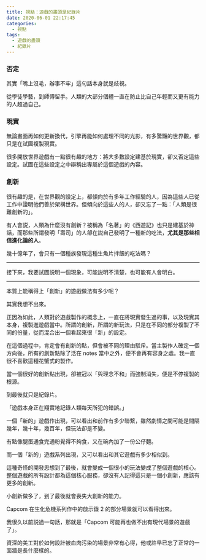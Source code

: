 ```yaml
---
title: 視點：遊戲的盡頭是紀錄片
date: 2020-06-01 22:17:45
categories: 
  - 視點
tags:
  - 遊戲的盡頭
  - 紀錄片
---
```


### 否定

其實「嘴上沒毛，辦事不牢」這句話本身就是歧視。

從學徒學藝，到師傅留手。人類的大部分個體一直在防止比自己年輕而又更有能力的人超過自己。

<!-- more -->

### 現實

無論畫面再如何更新換代，引擎再能如何處理不同的光影，有多驚豔的世界觀，都只是在試圖複製現實。

很多開放世界遊戲有一點很有趣的地方：將大多數設定建基於現實，卻又否定這些設定。試圖在這些設定之中辯稱出專屬於這個遊戲的內容。

### 創新

很有趣的是，在世界觀的設定上，都傾向於有多年工作經驗的人，因為這些人已從工作中證明他們善於架構世界。但傾向於這些人的人，卻又忘了一點：「人類是很難創新的」。

有人會説，人類為什麼沒有創新？被稱為「名著」的《西遊記》也只是建基於神話，而那些所謂發明「壽司」的人卻在説自己發明了一種新的吃法，**尤其是那些相信進化論的人**。

幾十億年了，會只有一個種族發現這種生魚片拌飯的吃法嗎？

---

接下來，我要試圖説明一個現象，可能説明不清楚，也可能有人會明白。

---

本質上能稱得上「創新」的遊戲做法有多少呢？

其實我想不出來。

正因為如此，人類對於遊戲製作的概念上，一直在將現實發生過的事，以及現實其本身，複製進遊戲當中。所謂的創新，所謂的新玩法，只是在不同的部分複製了不同的份量，從而混合出一個看起來很「新」的設定。

在這個過程中，肯定會有創新的點，但會被不同的理由駁斥。當主製作人確定一個方向後，所有的創新點除了活在 notes 當中之外，便不會再有容身之處。我一直很不喜歡這種花蟹式的製作。

當一個很好的創新點出現，卻被冠以「與理念不和」而強制消失，便是不停複製的根源。

到最後就只是紀錄片。

「遊戲本身正在翔實地記錄人類每天所犯的錯誤。」

一個「新的」遊戲作出現，可以看出和前作有多少聯繫，雖然劇情之間可能是間隔幾年，幾十年，幾百年，但玩法卻是不變。

有點像腿蛋通食完通粉覺得不夠食，又在碗內加了一份公仔麵。

而一個「新的」遊戲系列出現，又可以看出和其它遊戲有多少相似到。

這種奇怪的開發思想到了最後，就會變成一個很小的玩法變成了整個遊戲的核心。整個遊戲的所有設計都為這個核心服務，卻沒有人記得這只是一個小創新，應該有更多的創新。

小創新做多了，到了最後就會喪失大創新的能力。

Capcom 在生化危機系列作中的啟示錄 2 的部分場景就可以看得出來。

我很久以前説過一句話，那就是「Capcom 可能再也做不出有現代場景的遊戲了」。

資深的美工對於如何設計被血肉污染的場景非常有心得，他或許早已忘了正常的一面牆是長什麼樣的。

